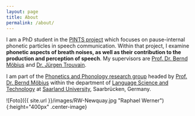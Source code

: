 ```yaml
---
layout: page
title: About
permalink: /about/
---
```


I am a PhD student in the [PINTS project](http://pauseparticles.org/) which focuses on pause-internal phonetic particles in speech communication. Within that project, I examine **phonetic aspects of breath noises, as well as their contribution to the production and perception of speech**. My supervisors are [Prof. Dr. Bernd Möbius](https://www.coli.uni-saarland.de/~moebius/mywww/index.html) and [Dr. Jürgen Trouvain](https://www.coli.uni-saarland.de/~trouvain/).

I am part of the [Phonetics and Phonology research group](http://www.coli.uni-saarland.de/groups/WB/Phonetics/) headed by [Prof. Dr. Bernd Möbius](https://www.uni-saarland.de/lehrstuhl/moebius/members/bernd-moebius.html) within the department of [Language Science and Technology](https://www.uni-saarland.de/fachrichtung/lst/) at [Saarland University](https://www.uni-saarland.de/start.html), Saarbrücken, Germany.

![Foto]({{ site.url }}/images/RW-Newquay.jpg "Raphael Werner"){:height="400px" .center-image}
